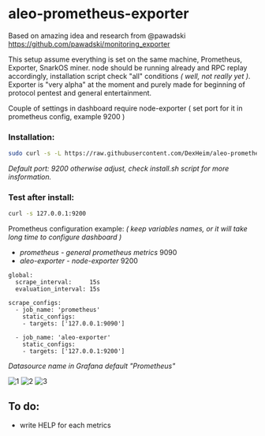 # aleo-prometheus-exporter

Based on amazing idea and research from @pawadski https://github.com/pawadski/monitoring_exporter

This setup assume everything is set on the same machine, Prometheus, Exporter, SnarkOS miner.
node should be running already and RPC replay accordingly, installation script check "all" conditions _( well, not really yet )_.
Exporter is "very alpha" at the moment and purely made for beginning of protocol pentest and general entertainment.

Couple of settings in dashboard require node-exporter ( set port for it in prometheus config, example 9200 )

### Installation:

```bash
sudo curl -s -L https://raw.githubusercontent.com/DexHeim/aleo-prometheus-exporter/main/install.sh | bash
```

_Default port: 9200 otherwise adjust, check install.sh script for more insformation._

### Test after install:

```bash
curl -s 127.0.0.1:9200
```

Prometheus configuration example: _( keep variables names, or it will take long time to configure dashboard )_

* _prometheus - general prometheus metrics_ 9090
* _aleo-exporter - node-exporter_ 9200

```prometheus
global:
  scrape_interval:     15s
  evaluation_interval: 15s

scrape_configs:
  - job_name: 'prometheus'
    static_configs:
    - targets: ['127.0.0.1:9090']

  - job_name: 'aleo-exporter'
    static_configs:
    - targets: ['127.0.0.1:9200']
```

_Datasource name in Grafana default "Prometheus"_

![1](https://user-images.githubusercontent.com/50751381/134052087-0e6082c5-365f-4c03-8be0-408173aea47a.png)
![2](https://user-images.githubusercontent.com/50751381/134052105-1ec959f5-6b8a-412f-88c7-a90a86833082.png)
![3](https://user-images.githubusercontent.com/50751381/134052125-e2a65232-3de3-4135-9a30-e332d63485a0.png)

## To do:

* write HELP for each metrics
